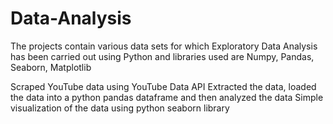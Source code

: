 # Data-Analysis
The projects contain various data sets for which Exploratory Data Analysis has been carried out using Python and 
libraries used are Numpy, Pandas, Seaborn, Matplotlib

Scraped YouTube data using YouTube Data API
Extracted the data, loaded the data into a python pandas dataframe and then analyzed the data
Simple visualization of the data using python seaborn library
